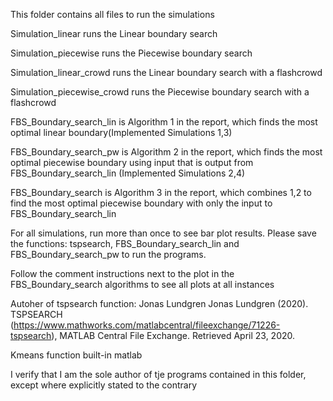 This folder contains all files to run the simulations

Simulation_linear runs the Linear boundary search

Simulation_piecewise runs the Piecewise boundary search

Simulation_linear_crowd runs the Linear boundary search with a flashcrowd

Simulation_piecewise_crowd runs the Piecewise boundary search with a flashcrowd

FBS_Boundary_search_lin is Algorithm 1 in the report, which finds the most optimal linear boundary(Implemented Simulations 1,3)

FBS_Boundary_search_pw is Algorithm 2 in the report, which finds the most optimal piecewise boundary  using input that is output from FBS_Boundary_search_lin (Implemented Simulations 2,4)

FBS_Boundary_search is Algorithm 3 in the report, which combines 1,2 to find the most optimal piecewise boundary with only the input to FBS_Boundary_search_lin

For all simulations, run more than once to see bar plot results. Please save the functions: tspsearch, FBS_Boundary_search_lin and FBS_Boundary_search_pw to run the programs.

Follow the comment instructions next to the plot in the FBS_Boundary_search algorithms to see all plots at all instances

Autoher of tspsearch function: Jonas Lundgren
Jonas Lundgren (2020). TSPSEARCH (https://www.mathworks.com/matlabcentral/fileexchange/71226-tspsearch), MATLAB Central File Exchange. Retrieved April 23, 2020.

Kmeans function built-in matlab

I verify that I am the sole author of tje programs contained in this folder, except where explicitly stated to the contrary

